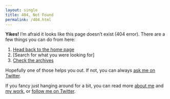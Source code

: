 ```yaml
---
layout: single
title: 404, Not Found
permalink: /404.html
---
```


**Yikes!** I’m afraid it looks like this page doesn’t exist (404 error). There are a few
things you can do from here:

1. [Head back to the home page](/)
1. [Search for what you were looking for]
1. [Check the archives](/archive/)

Hopefully one of those helps you out. If not, you can always [ask me on
Twitter](https://twitter.com/alekshug).

If you fancy just hanging around for a bit, you can read more [about me](/about/) and [my work](/services/), or [follow me on Twitter](https://twitter.com/alekshug).
